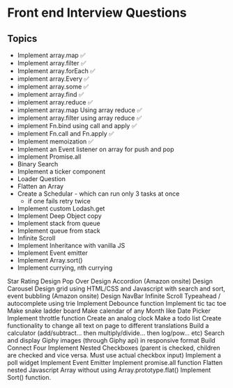 # Front end Interview Questions

## Topics
* Implement array.map ✅
* Implement array.filter ✅
* Implement array.forEach ✅
* implement array.Every ✅
* implement array.some ✅
* implement array.find ✅
* implement array.reduce ✅
* implement array.map Using array reduce ✅
* implement array.filter using array reduce ✅
* implement Fn.bind using call and apply ✅
* implement Fn.call and Fn.apply ✅
* Implement memoization ✅
* Implement an Event listener on array for push and pop
* implement Promise.all
* Binary Search
* Implement a ticker component
* Loader Question
* Flatten an Array
* Create a Schedular - which can run only 3 tasks at once
    * if one fails retry twice
* Implement custom Lodash.get 
* Implement Deep Object copy
* Implement stack from queue
* Implement queue from stack
* Infinite Scroll
* Implement Inheritance with vanilla JS
* Implement Event emitter
* Implement Array.sort()
* Implement currying, nth currying

Star Rating
Design Pop Over
Design Accordion (Amazon onsite)
Design Carousel
Design grid using HTML/CSS and Javascript with search and sort, event bubbling (Amazon onsite)
Design NavBar
Infinite Scroll
Typeahead / autocomplete using trie
Implement Debounce function
Implement tic tac toe
Make snake ladder board
Make calendar of any Month like Date Picker
Implement throttle function
Create an analog clock
Make a todo list
Create functionality to change all text on page to different translations
Build a calculator (add/subtract... then multiply/divide... then log/pow... etc)
Search and display Giphy images (through Giphy api) in responsive format
Build Connect Four
Implement Nested Checkboxes (parent is checked, children are checked and vice versa. Must use actual checkbox input)
Implement a poll widget
Implement Event Emitter
Implement promise.all function
Flatten nested Javascript Array without using Array.prototype.flat()
Implement Sort() function.